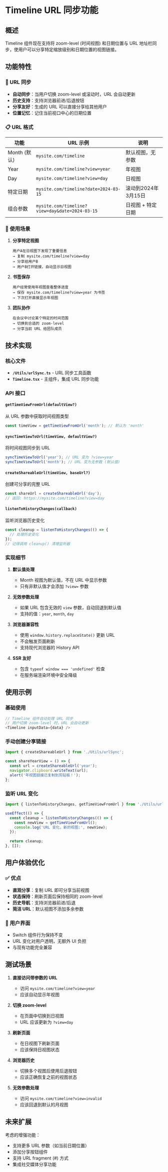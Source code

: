 # Timeline URL 同步功能

## 概述

Timeline 组件现在支持将 zoom-level (时间视图) 和日期位置与 URL 地址栏同步，使用户可以分享特定缩放级别和日期位置的视图链接。

## 功能特性

### 🔗 URL 同步
- **自动同步**：当用户切换 zoom-level 或滚动时，URL 会自动更新
- **历史支持**：支持浏览器前进/后退按钮
- **分享友好**：生成的 URL 可以直接分享给其他用户
- **位置记忆**：记住当前视口中心的日期位置

### 📋 URL 格式

| 功能 | URL 示例 | 说明 |
|------|---------|------|
| Month (默认) | `mysite.com/timeline` | 默认视图，无参数 |
| Year | `mysite.com/timeline?view=year` | 年视图 |
| Day | `mysite.com/timeline?view=day` | 日视图 |
| 特定日期 | `mysite.com/timeline?date=2024-03-15` | 滚动到2024年3月15日 |
| 组合参数 | `mysite.com/timeline?view=day&date=2024-03-15` | 日视图 + 特定日期 |

### 🎯 使用场景

1. **分享特定视图**
   ```
   用户A在日视图下发现了重要信息
   → 复制 mysite.com/timeline?view=day
   → 分享给用户B
   → 用户B打开链接，自动显示日视图
   ```

2. **书签保存**
   ```
   用户经常使用年视图查看整体进度
   → 保存 mysite.com/timeline?view=year 为书签
   → 下次打开直接显示年视图
   ```

3. **团队协作**
   ```
   在会议中讨论某个特定的时间范围
   → 切换到合适的 zoom-level
   → 分享当前 URL 给团队成员
   ```

## 技术实现

### 核心文件

- **`/Utils/urlSync.ts`** - URL 同步工具函数
- **`Timeline.tsx`** - 主组件，集成 URL 同步功能

### API 接口

#### `getTimeViewFromUrl(defaultView?)`
从 URL 参数中获取时间视图类型
```typescript
const timeView = getTimeViewFromUrl('month'); // 默认为 'month'
```

#### `syncTimeViewToUrl(timeView, defaultView?)`
将时间视图同步到 URL
```typescript
syncTimeViewToUrl('year'); // URL 变为 ?view=year
syncTimeViewToUrl('month'); // URL 变为无参数 (默认值)
```

#### `createShareableUrl(timeView, baseUrl?)`
创建可分享的完整 URL
```typescript
const shareUrl = createShareableUrl('day'); 
// 返回: https://mysite.com/timeline?view=day
```

#### `listenToHistoryChanges(callback)`
监听浏览器历史变化
```typescript
const cleanup = listenToHistoryChanges(() => {
  // 处理历史变化
});
// 记得调用 cleanup() 清理监听器
```

### 实现细节

1. **默认值处理**
   - Month 视图为默认值，不在 URL 中显示参数
   - 只有非默认值才会添加 `?view=` 参数

2. **无效参数处理**
   - 如果 URL 包含无效的 `view` 参数，自动回退到默认值
   - 支持的值：`year`, `month`, `day`

3. **浏览器兼容性**
   - 使用 `window.history.replaceState()` 更新 URL
   - 不会触发页面刷新
   - 支持现代浏览器的 History API

4. **SSR 友好**
   - 包含 `typeof window === 'undefined'` 检查
   - 在服务端渲染环境中安全降级

## 使用示例

### 基础使用
```typescript
// Timeline 组件自动处理 URL 同步
// 用户切换 zoom-level 时，URL 会自动更新
<Timeline inputData={data} />
```

### 手动创建分享链接
```typescript
import { createShareableUrl } from './Utils/urlSync';

const shareYearView = () => {
  const url = createShareableUrl('year');
  navigator.clipboard.writeText(url);
  alert('年视图链接已复制到剪贴板！');
};
```

### 监听 URL 变化
```typescript
import { listenToHistoryChanges, getTimeViewFromUrl } from './Utils/urlSync';

useEffect(() => {
  const cleanup = listenToHistoryChanges(() => {
    const newView = getTimeViewFromUrl();
    console.log('URL 变化，新的视图:', newView);
  });
  
  return cleanup;
}, []);
```

## 用户体验优化

### ✅ 优点
- **直观分享**：复制 URL 即可分享当前视图
- **状态保持**：刷新页面后保持相同的 zoom-level
- **历史导航**：支持浏览器前进/后退
- **简洁 URL**：默认视图不添加多余参数

### 🎨 用户界面
- Switch 组件行为保持不变
- URL 变化对用户透明，无额外 UI 负担
- 与现有功能完全兼容

## 测试场景

1. **直接访问带参数的 URL**
   - 访问 `mysite.com/timeline?view=year`
   - 应该自动显示年视图

2. **切换 zoom-level**
   - 在页面中切换到日视图
   - URL 应该更新为 `?view=day`

3. **刷新页面**
   - 在日视图下刷新页面
   - 应该保持日视图状态

4. **浏览器历史**
   - 切换多个视图后使用后退按钮
   - 应该正确恢复之前的视图状态

5. **无效参数处理**
   - 访问 `mysite.com/timeline?view=invalid`
   - 应该回退到默认的月视图

## 未来扩展

考虑的增强功能：
- 支持更多 URL 参数（如当前日期位置）
- 添加分享按钮组件
- 支持 URL fragment (#) 方式
- 集成社交媒体分享功能 